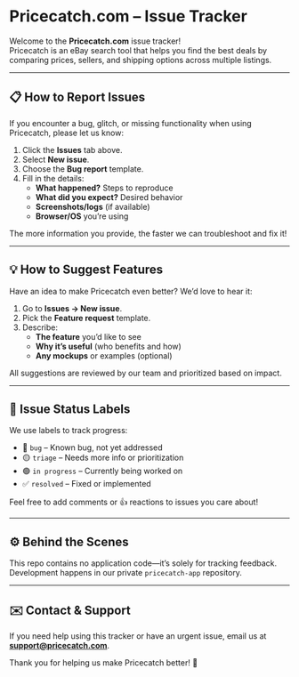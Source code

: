 # Pricecatch.com – Issue Tracker

Welcome to the **Pricecatch.com** issue tracker!  
Pricecatch is an eBay search tool that helps you find the best deals by comparing prices, sellers, and shipping options across multiple listings.

---

## 📋 How to Report Issues

If you encounter a bug, glitch, or missing functionality when using Pricecatch, please let us know:

1. Click the **Issues** tab above.  
2. Select **New issue**.  
3. Choose the **Bug report** template.  
4. Fill in the details:
   - **What happened?** Steps to reproduce
   - **What did you expect?** Desired behavior
   - **Screenshots/logs** (if available)
   - **Browser/OS** you’re using

The more information you provide, the faster we can troubleshoot and fix it!

---

## 💡 How to Suggest Features

Have an idea to make Pricecatch even better? We’d love to hear it:

1. Go to **Issues → New issue**.  
2. Pick the **Feature request** template.  
3. Describe:
   - **The feature** you’d like to see
   - **Why it’s useful** (who benefits and how)
   - **Any mockups** or examples (optional)

All suggestions are reviewed by our team and prioritized based on impact.

---

## 🚦 Issue Status Labels

We use labels to track progress:

- 🔴 `bug` – Known bug, not yet addressed  
- 🟡 `triage` – Needs more info or prioritization  
- 🟢 `in progress` – Currently being worked on  
- ✅ `resolved` – Fixed or implemented  

Feel free to add comments or 👍 reactions to issues you care about!

---

## ⚙️ Behind the Scenes

This repo contains no application code—it’s solely for tracking feedback.  
Development happens in our private `pricecatch-app` repository.

---

## ✉️ Contact & Support

If you need help using this tracker or have an urgent issue, email us at **support@pricecatch.com**.

Thank you for helping us make Pricecatch better! 🙌
